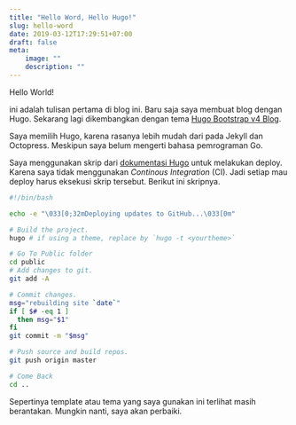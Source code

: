 ```yaml
---
title: "Hello Word, Hello Hugo!"
slug: hello-word
date: 2019-03-12T17:29:51+07:00
draft: false
meta:
    image: ""
    description: ""
---
```


Hello World!

ini adalah tulisan pertama di blog ini. Baru saja saya membuat blog
dengan Hugo. Sekarang lagi dikembangkan dengan tema [Hugo Bootstrap v4 Blog](https://github.com/alanorth/hugo-theme-bootstrap4-blog).

Saya memilih Hugo, karena rasanya lebih mudah dari pada Jekyll dan Octopress.
Meskipun saya belum mengerti bahasa pemrograman Go.

Saya menggunakan skrip dari [dokumentasi Hugo](https://gohugo.io/tutorials/github-pages-blog/) untuk melakukan deploy.
Karena saya tidak menggunakan _Continous Integration_ (CI). Jadi setiap
mau deploy harus eksekusi skrip tersebut. Berikut ini skripnya.

```bash
#!/bin/bash

echo -e "\033[0;32mDeploying updates to GitHub...\033[0m"

# Build the project.
hugo # if using a theme, replace by `hugo -t <yourtheme>`

# Go To Public folder
cd public
# Add changes to git.
git add -A

# Commit changes.
msg="rebuilding site `date`"
if [ $# -eq 1 ]
  then msg="$1"
fi
git commit -m "$msg"

# Push source and build repos.
git push origin master

# Come Back
cd ..

```

Sepertinya template atau tema yang saya gunakan ini terlihat masih berantakan.
Mungkin nanti, saya akan perbaiki.